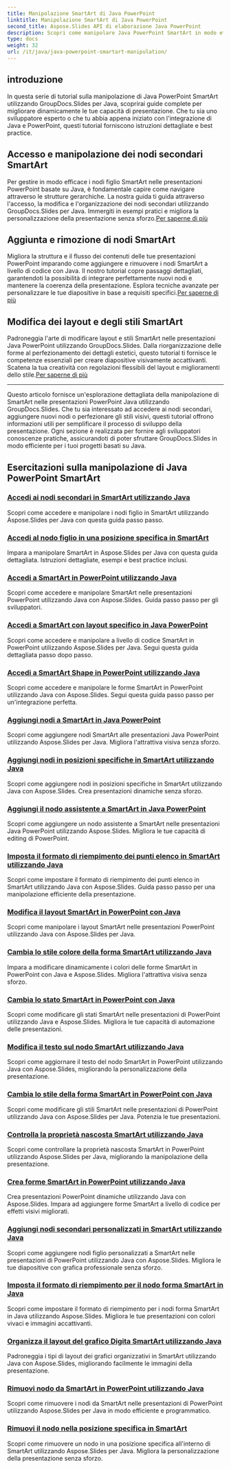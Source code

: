 ```yaml
---
title: Manipolazione SmartArt di Java PowerPoint
linktitle: Manipolazione SmartArt di Java PowerPoint
second_title: Aspose.Slides API di elaborazione Java PowerPoint
description: Scopri come manipolare Java PowerPoint SmartArt in modo efficace con i tutorial di GroupDocs.Slides per Java. Accedi ai nodi secondari, aggiungi nodi, modifica layout e altro ancora!
type: docs
weight: 32
url: /it/java/java-powerpoint-smartart-manipulation/
---
```


## introduzione

In questa serie di tutorial sulla manipolazione di Java PowerPoint SmartArt utilizzando GroupDocs.Slides per Java, scoprirai guide complete per migliorare dinamicamente le tue capacità di presentazione. Che tu sia uno sviluppatore esperto o che tu abbia appena iniziato con l'integrazione di Java e PowerPoint, questi tutorial forniscono istruzioni dettagliate e best practice.

## Accesso e manipolazione dei nodi secondari SmartArt

 Per gestire in modo efficace i nodi figlio SmartArt nelle presentazioni PowerPoint basate su Java, è fondamentale capire come navigare attraverso le strutture gerarchiche. La nostra guida ti guida attraverso l'accesso, la modifica e l'organizzazione dei nodi secondari utilizzando GroupDocs.Slides per Java. Immergiti in esempi pratici e migliora la personalizzazione della presentazione senza sforzo.[Per saperne di più](./access-child-nodes-smartart-java/)

## Aggiunta e rimozione di nodi SmartArt

Migliora la struttura e il flusso dei contenuti delle tue presentazioni PowerPoint imparando come aggiungere e rimuovere i nodi SmartArt a livello di codice con Java. Il nostro tutorial copre passaggi dettagliati, garantendoti la possibilità di integrare perfettamente nuovi nodi e mantenere la coerenza della presentazione. Esplora tecniche avanzate per personalizzare le tue diapositive in base a requisiti specifici.[Per saperne di più](./add-nodes-smartart-java-powerpoint/)

## Modifica dei layout e degli stili SmartArt

 Padroneggia l'arte di modificare layout e stili SmartArt nelle presentazioni Java PowerPoint utilizzando GroupDocs.Slides. Dalla riorganizzazione delle forme al perfezionamento dei dettagli estetici, questo tutorial ti fornisce le competenze essenziali per creare diapositive visivamente accattivanti. Scatena la tua creatività con regolazioni flessibili del layout e miglioramenti dello stile.[Per saperne di più](./change-smartart-layout-powerpoint-java/)

---

Questo articolo fornisce un'esplorazione dettagliata della manipolazione di SmartArt nelle presentazioni PowerPoint Java utilizzando GroupDocs.Slides. Che tu sia interessato ad accedere ai nodi secondari, aggiungere nuovi nodi o perfezionare gli stili visivi, questi tutorial offrono informazioni utili per semplificare il processo di sviluppo della presentazione. Ogni sezione è realizzata per fornire agli sviluppatori conoscenze pratiche, assicurandoti di poter sfruttare GroupDocs.Slides in modo efficiente per i tuoi progetti basati su Java.

## Esercitazioni sulla manipolazione di Java PowerPoint SmartArt
### [Accedi ai nodi secondari in SmartArt utilizzando Java](./access-child-nodes-smartart-java/)
Scopri come accedere e manipolare i nodi figlio in SmartArt utilizzando Aspose.Slides per Java con questa guida passo passo.
### [Accedi al nodo figlio in una posizione specifica in SmartArt](./access-child-node-specific-position-smartart-java/)
Impara a manipolare SmartArt in Aspose.Slides per Java con questa guida dettagliata. Istruzioni dettagliate, esempi e best practice inclusi.
### [Accedi a SmartArt in PowerPoint utilizzando Java](./access-smartart-powerpoint-java/)
Scopri come accedere e manipolare SmartArt nelle presentazioni PowerPoint utilizzando Java con Aspose.Slides. Guida passo passo per gli sviluppatori.
### [Accedi a SmartArt con layout specifico in Java PowerPoint](./access-smartart-specific-layout-java-powerpoint/)
Scopri come accedere e manipolare a livello di codice SmartArt in PowerPoint utilizzando Aspose.Slides per Java. Segui questa guida dettagliata passo dopo passo.
### [Accedi a SmartArt Shape in PowerPoint utilizzando Java](./access-smartart-shape-powerpoint-java/)
Scopri come accedere e manipolare le forme SmartArt in PowerPoint utilizzando Java con Aspose.Slides. Segui questa guida passo passo per un'integrazione perfetta.
### [Aggiungi nodi a SmartArt in Java PowerPoint](./add-nodes-smartart-java-powerpoint/)
Scopri come aggiungere nodi SmartArt alle presentazioni Java PowerPoint utilizzando Aspose.Slides per Java. Migliora l'attrattiva visiva senza sforzo.
### [Aggiungi nodi in posizioni specifiche in SmartArt utilizzando Java](./add-nodes-specific-position-smartart-java/)
Scopri come aggiungere nodi in posizioni specifiche in SmartArt utilizzando Java con Aspose.Slides. Crea presentazioni dinamiche senza sforzo.
### [Aggiungi il nodo assistente a SmartArt in Java PowerPoint](./add-assistant-node-smartart-java-powerpoint/)
Scopri come aggiungere un nodo assistente a SmartArt nelle presentazioni Java PowerPoint utilizzando Aspose.Slides. Migliora le tue capacità di editing di PowerPoint.
### [Imposta il formato di riempimento dei punti elenco in SmartArt utilizzando Java](./set-bullet-fill-format-smartart-java/)
Scopri come impostare il formato di riempimento dei punti elenco in SmartArt utilizzando Java con Aspose.Slides. Guida passo passo per una manipolazione efficiente della presentazione.
### [Modifica il layout SmartArt in PowerPoint con Java](./change-smartart-layout-powerpoint-java/)
Scopri come manipolare i layout SmartArt nelle presentazioni PowerPoint utilizzando Java con Aspose.Slides per Java.
### [Cambia lo stile colore della forma SmartArt utilizzando Java](./change-smartart-shape-color-style-java/)
Impara a modificare dinamicamente i colori delle forme SmartArt in PowerPoint con Java e Aspose.Slides. Migliora l'attrattiva visiva senza sforzo.
### [Cambia lo stato SmartArt in PowerPoint con Java](./change-smartart-state-powerpoint-java/)
Scopri come modificare gli stati SmartArt nelle presentazioni di PowerPoint utilizzando Java e Aspose.Slides. Migliora le tue capacità di automazione delle presentazioni.
### [Modifica il testo sul nodo SmartArt utilizzando Java](./change-text-smartart-node-java/)
Scopri come aggiornare il testo del nodo SmartArt in PowerPoint utilizzando Java con Aspose.Slides, migliorando la personalizzazione della presentazione.
### [Cambia lo stile della forma SmartArt in PowerPoint con Java](./change-smartart-shape-style-powerpoint-java/)
Scopri come modificare gli stili SmartArt nelle presentazioni di PowerPoint utilizzando Java con Aspose.Slides per Java. Potenzia le tue presentazioni.
### [Controlla la proprietà nascosta SmartArt utilizzando Java](./check-smartart-hidden-property-java/)
Scopri come controllare la proprietà nascosta SmartArt in PowerPoint utilizzando Aspose.Slides per Java, migliorando la manipolazione della presentazione.
### [Crea forme SmartArt in PowerPoint utilizzando Java](./create-smartart-shape-powerpoint-java/)
Crea presentazioni PowerPoint dinamiche utilizzando Java con Aspose.Slides. Impara ad aggiungere forme SmartArt a livello di codice per effetti visivi migliorati.
### [Aggiungi nodi secondari personalizzati in SmartArt utilizzando Java](./add-custom-child-nodes-smartart-java/)
Scopri come aggiungere nodi figlio personalizzati a SmartArt nelle presentazioni di PowerPoint utilizzando Java con Aspose.Slides. Migliora le tue diapositive con grafica professionale senza sforzo.
### [Imposta il formato di riempimento per il nodo forma SmartArt in Java](./set-fill-format-smartart-shape-node-java/)
Scopri come impostare il formato di riempimento per i nodi forma SmartArt in Java utilizzando Aspose.Slides. Migliora le tue presentazioni con colori vivaci e immagini accattivanti.
### [Organizza il layout del grafico Digita SmartArt utilizzando Java](./organize-chart-layout-type-smartart-java/)
Padroneggia i tipi di layout dei grafici organizzativi in SmartArt utilizzando Java con Aspose.Slides, migliorando facilmente le immagini della presentazione.
### [Rimuovi nodo da SmartArt in PowerPoint utilizzando Java](./remove-node-smartart-powerpoint-java/)
Scopri come rimuovere i nodi da SmartArt nelle presentazioni di PowerPoint utilizzando Aspose.Slides per Java in modo efficiente e programmatico.
### [Rimuovi il nodo nella posizione specifica in SmartArt](./remove-node-specific-position-smartart-java/)
Scopri come rimuovere un nodo in una posizione specifica all'interno di SmartArt utilizzando Aspose.Slides per Java. Migliora la personalizzazione della presentazione senza sforzo.